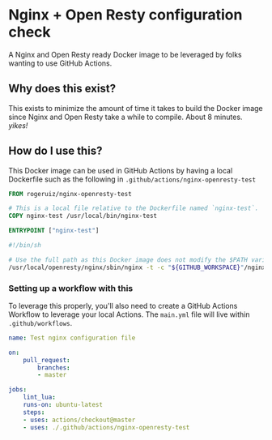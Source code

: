 # Nginx + Open Resty configuration check

A Nginx and Open Resty ready Docker image to be leveraged by folks wanting to
use GitHub Actions.

## Why does this exist?

This exists to minimize the amount of time it takes to build the Docker image
since Nginx and Open Resty take a while to compile. About 8 minutes. _yikes!_

## How do I use this?

This Docker image can be used in GitHub Actions by having a local Dockerfile
such as the following in `.github/actions/nginx-openresty-test`

```Dockerfile
FROM rogeruiz/nginx-openresty-test

# This is a local file relative to the Dockerfile named `nginx-test`.
COPY nginx-test /usr/local/bin/nginx-test

ENTRYPOINT ["nginx-test"]
```

```sh
#!/bin/sh

# Use the full path as this Docker image does not modify the $PATH variable.
/usr/local/openresty/nginx/sbin/nginx -t -c "${GITHUB_WORKSPACE}"/nginx.conf"
```

### Setting up a workflow with this

To leverage this properly, you'll also need to create a GitHub Actions Workflow
to leverage your local Actions. The `main.yml` file will live within
`.github/workflows`.

```yaml
name: Test nginx configuration file

on:
    pull_request:
        branches:
        - master

jobs:
    lint_lua:
    runs-on: ubuntu-latest
    steps:
    - uses: actions/checkout@master
    - uses: ./.github/actions/nginx-openresty-test
```
